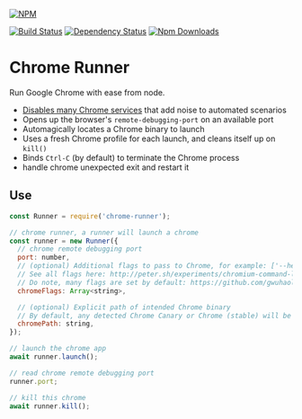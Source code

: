 [![NPM](https://nodei.co/npm/chrome-runner.png)](https://nodei.co/npm/chrome-runner/)

[![Build Status](https://travis-ci.org/gwuhaolin/chrome-runner.svg?branch=master)](https://travis-ci.org/gwuhaolin/chrome-runner)
[![Dependency Status](https://david-dm.org/gwuhaolin/chrome-runner.svg?style=flat-square)](https://npmjs.org/package/chrome-runner)
[![Npm Downloads](http://img.shields.io/npm/dm/chrome-runner.svg?style=flat-square)](https://www.npmjs.com/package/chrome-runner)

# Chrome Runner 
Run Google Chrome with ease from node.

* [Disables many Chrome services](https://github.com/gwuhaolin/chrome-runner/blob/master/flags.js) that add noise to automated scenarios
* Opens up the browser's `remote-debugging-port` on an available port
* Automagically locates a Chrome binary to launch
* Uses a fresh Chrome profile for each launch, and cleans itself up on `kill()`
* Binds `Ctrl-C` (by default) to terminate the Chrome process
* handle chrome unexpected exit and restart it

## Use
```js
const Runner = require('chrome-runner');

// chrome runner, a runner will launch a chrome
const runner = new Runner({
  // chrome remote debugging port
  port: number,
  // (optional) Additional flags to pass to Chrome, for example: ['--headless', '--disable-gpu']
  // See all flags here: http://peter.sh/experiments/chromium-command-line-switches/
  // Do note, many flags are set by default: https://github.com/gwuhaolin/chrome-runner/blob/master/flags.js
  chromeFlags: Array<string>,

  // (optional) Explicit path of intended Chrome binary
  // By default, any detected Chrome Canary or Chrome (stable) will be launched
  chromePath: string,
});

// launch the chrome app
await runner.launch();

// read chrome remote debugging port
runner.port;

// kill this chrome
await runner.kill();
```
